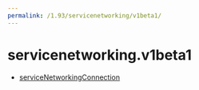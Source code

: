 ```yaml
---
permalink: /1.93/servicenetworking/v1beta1/
---
```


# servicenetworking.v1beta1



* [serviceNetworkingConnection](serviceNetworkingConnection.md)